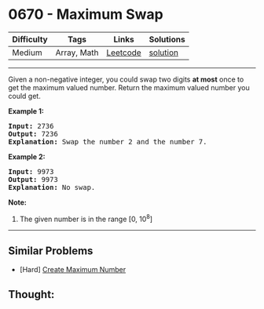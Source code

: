 # 0670 - Maximum Swap

Difficulty  | Tags | Links | Solutions
----------- | ---- | ----- | -----
Medium | Array, Math | [Leetcode](https://leetcode.com/problems/maximum-swap) | [solution](https://leetcode.com/problems/maximum-swap/solution/)


-----------

<p>
Given a non-negative integer, you could swap two digits <b>at most</b> once to get the maximum valued number. Return the maximum valued number you could get.
</p>

<p><b>Example 1:</b><br />
<pre>
<b>Input:</b> 2736
<b>Output:</b> 7236
<b>Explanation:</b> Swap the number 2 and the number 7.
</pre>
</p>

<p><b>Example 2:</b><br />
<pre>
<b>Input:</b> 9973
<b>Output:</b> 9973
<b>Explanation:</b> No swap.
</pre>
</p>


<p><b>Note:</b><br>
<ol>
<li>The given number is in the range [0, 10<sup>8</sup>]</li>
</ol>
</p>

-----------


## Similar Problems

- [Hard] [Create Maximum Number](create-maximum-number)




## Thought:
